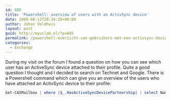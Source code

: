 ```yaml
---
id: 685
title: 'Powershell: overview of users with an ActivSync device'
date: 2008-08-12T20:34:20+00:00
author: Johan Veldhuis
layout: post
guid: http://myuclab.nl/?p=685
permalink: /powershell-overzicht-van-gebruikers-met-een-activsync-device/
categories:
  - Exchange
---
```

During my visit on the forum I found a question on how you can see which user has an ActiveSync device attached to their profile. Quite a good question I thought and I decided to search on Technet and Google. There is a Powershell command which can give you an overview of the users who have attached an ActivSync device to their profile:

```PowerShell
Get-CASMailbox | where {$_.HasActiveSyncDevicePartnership} | select Name
```